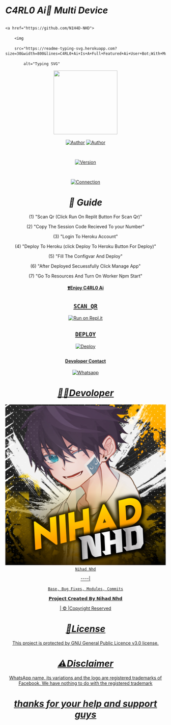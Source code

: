 # *C4RL0 Ai🤖  Multi Device*

   ## <!-- Typing SVG -->

<p align="center">

    <a href="https://github.com/N1H4D-NHD">

        <img

        src="https://readme-typing-svg.herokuapp.com?size=30&width=800&lines=C4RL0+Ai+Is+A+Full+Featured+Ai+User+Bot;With+Multi+Device+Support;Created+By+Nihad+Nhd."

            alt="Typing SVG"

<div align="center"> 

  <img src="https://raw.githubusercontent.com/N1H4D-NHD/C4RL0-Ai/main/tmp/Botavatar.jpg" width="200" height="200"/>

<p align="left">

  <a href="https://github.com/N1H4D-NHD"><img title="Author" src="https://img.shields.io/badge/-C4RLO AI USERBOT-red.svg?style=for-the-badge" /></a> <a href="https://github.com/N1H4D-NHD"><img title="Author" src="https://img.shields.io/badge/-By NihadNhd-blue.svg?style=for-the-badge" /></a>

</p>

<br>

<p align="left">

  <a href="https://github.com/N1H4D-NHD"><img title="Version" src="https://img.shields.io/badge/current%20Version-V1.5%20-blue.svg?style=for-the-badge" /></a>

</p>

<br>

<p align="left">

  <a href="https://github.com/N1H4D-NHD"><img title="Connection" src="https://img.shields.io/badge/Connection Type-Multi Device-green.svg?style=for-the-badge" /></a>

<div align="center">

# *📢 Guide*

(1) "Scan Qr (Click Run On Replit Button For Scan Qr)"

(2) "Copy The Session Code Recieved To your Number"

(3) "Login To Heroku Account"

(4) "Deploy To Heroku (click Deploy To Heroku Button For Deploy)"

(5) "Fill The Configvar And Deploy"

(6) "After Deployed Secuessfully Click Manage App"

(7) "Go To Resources And Turn On Worker Npm Start"

#### <u> ❣️Enjoy C4RL0 Ai<u>

  ##

  ##

## `SCAN QR`

[![Run on Repl.it](https://repl.it/badge/github/quiec/whatsAlfa)](https://millie-qr.herokuapp.com/)

## `DEPLOY`

[![Deploy](https://www.herokucdn.com/deploy/button.svg)](  https://heroku.com/deploy?template=https://github.com/N1H4D-NHD/C4RL0-Ai) 

  ##

  ##

#### <u>Devoloper Contact<u>

[![Whatsapp](https://raw.githubusercontent.com/N1H4D-NHD/C4RL0-Ai/2e6fe7203c7ada2ecce00c320cb7eb3d75145e7e/tmp/Whatsapp.svg)](https://wa.me/916238635425) 

    

# *👨‍💻Devoloper*

  [![Nihad Nhd](https://raw.githubusercontent.com/N1H4D-NHD/C4RL0-AI-/main/tmp/Useravatar.jpg)](https://github.com/N1H4D-NHD)[`Nihad Nhd`](https://github.com/N1H4D-NHD)

----|

   `Base, Bug Fixes, Modules, Commits`

𝗣𝗿𝗼𝗷𝗲𝗰𝘁 𝗖𝗿𝗲𝗮𝘁𝗲𝗱 𝗕𝘆 𝗡𝗶𝗵𝗮𝗱 𝗡𝗵𝗱

| © |Copyright Reserved

# *🎴License*

This project is protected by GNU General Public Licence v3.0 license.

# *⚠️Disclaimer*

WhatsApp name, its variations and the logo are registered trademarks of Facebook. We have nothing to do with the registered trademark

# *thanks for your help and support guys*

</div>






    






